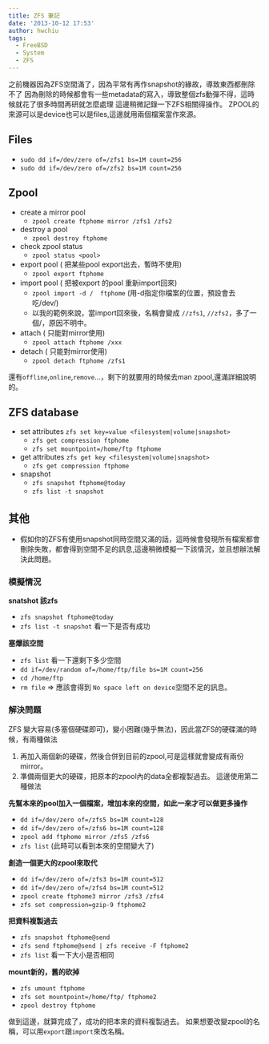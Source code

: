 ```yaml
---
title: ZFS 筆記
date: '2013-10-12 17:53'
author: hwchiu
tags:
  - FreeBSD
  - System
  - ZFS
---
```


之前機器因為ZFS空間滿了，因為平常有再作snapshot的緣故，導致東西都刪除不了
因為刪除的時候都會有一些metadata的寫入，導致整個zfs動彈不得，這時候就花了很多時間再研就怎麼處理
這邊稍微記錄一下ZFS相關得操作。
ZPOOL的來源可以是device也可以是files,這邊就用兩個檔案當作來源。


## Files
- `sudo dd if=/dev/zero of=/zfs1 bs=1M count=256`
- `sudo dd if=/dev/zero of=/zfs2 bs=1M count=256`

## Zpool
- create a mirror pool
	- `zpool create ftphome mirror /zfs1 /zfs2`
- destroy a pool
	- `zpool destroy ftphome`
- check zpool status
	- `zpool status <pool>`
- export pool ( 把某些pool export出去，暫時不使用)
  - `zpool export ftphome`
- import pool ( 把被export 的pool 重新import回來)
	- `zpool import -d /  ftphome`  (用-d指定你檔案的位置，預設會去吃/dev/)
  - 以我的範例來說，當import回來後，名稱會變成 `//zfs1`, `//zfs2`，多了一個/，原因不明中。
- attach ( 只能對mirror使用)
	- `zpool attach ftphome /xxx`
- detach ( 只能對mirror使用)
  - `zpool detach ftphome /zfs1`

還有`offline`,`online`,`remove`...，剩下的就要用的時候去man zpool,還滿詳細說明的。


## ZFS database
- set attributes `zfs set key=value <filesystem|volume|snapshot> `
  - `zfs get compression ftphome`
  - `zfs set mountpoint=/home/ftp ftphome`
- get attributes `zfs get key <filesystem|volume|snapshot> `
  - `zfs get compression ftphome`
- snapshot
	- `zfs snapshot ftphome@today `
  - `zfs list -t snapshot`

## 其他
- 假如你的ZFS有使用snapshot同時空間又滿的話，這時候會發現所有檔案都會刪除失敗，都會得到空間不足的訊息,這邊稍微模擬一下該情況，並且想辦法解決此問題。

### 模擬情況

**snatshot 該zfs**
- `zfs snapshot ftphome@today`
- `zfs list -t snapshot`   看一下是否有成功

**塞爆該空間**
- `zfs list` 看一下還剩下多少空間
- `dd if=/dev/random of=/home/ftp/file bs=1M count=256`
- `cd /home/ftp`
- `rm file`  => 應該會得到 ` No space left on device `空間不足的訊息。

### 解決問題
ZFS 變大容易(多塞個硬碟即可)，變小困難(幾乎無法)，因此當ZFS的硬碟滿的時候，有兩種做法
1. 再加入兩個新的硬碟，然後合併到目前的zpool,可是這樣就會變成有兩份mirror。
2. 準備兩個更大的硬碟，把原本的zpool內的data全都複製過去。
這邊使用第二種做法

**先幫本來的pool加入一個檔案，增加本來的空間，如此一來才可以做更多操作**
- `dd if=/dev/zero of=/zfs5 bs=1M count=128`
- `dd if=/dev/zero of=/zfs6 bs=1M count=128`
- `zpool add ftphome mirror /zfs5 /zfs6`
- `zfs list`
   (此時可以看到本來的空間變大了)

**創造一個更大的zpool來取代**

- `dd if=/dev/zero of=/zfs3 bs=1M count=512`
- `dd if=/dev/zero of=/zfs4 bs=1M count=512`
- `zpool create ftphome3 mirror /zfs3 /zfs4`
- `zfs set compression=gzip-9 ftphome2`

**把資料複製過去**
- `zfs snapshot ftphome@send`
- `zfs send ftphome@send | zfs receive -F ftphome2`
- `zfs list` 看一下大小是否相同

**mount新的，舊的砍掉**
- `zfs umount ftphome`
- `zfs set mountpoint=/home/ftp/ ftphome2`
- `zpool destroy ftphome`

做到這邊，就算完成了，成功的把本來的資料複製過去。
如果想要改變zpool的名稱，可以用`export`跟`import`來改名稱。

